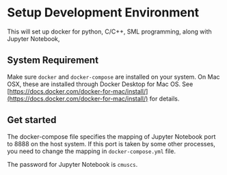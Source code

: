 # Setup Development Environment

This will set up docker for python, C/C++, SML programming, along with Jupyter Notebook,

## System Requirement

Make sure `docker` and `docker-compose` are installed on your system. On Mac OSX, these are installed through Docker Desktop for Mac OS. See [https://docs.docker.com/docker-for-mac/install/](https://docs.docker.com/docker-for-mac/install/) for details.

## Get started

The docker-compose file specifies the mapping of Jupyter Notebook port to 8888 on the host system. If this port is taken by some other processes, you need to change the mapping in `docker-compose.yml` file. 

The password for Jupyter Notebook is `cmuscs`.




